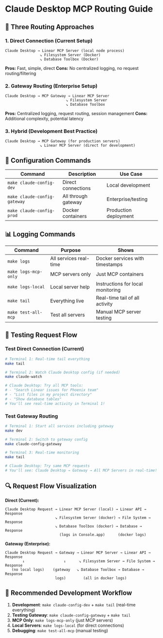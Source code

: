# Claude Desktop MCP Routing Guide

## 🔀 **Three Routing Approaches**

### 1. **Direct Connection** (Current Setup)

```
Claude Desktop → Linear MCP Server (local node process)
                ↘ Filesystem Server (Docker)
                ↘ Database Toolbox (Docker)
```

**Pros:** Fast, simple, direct
**Cons:** No centralized logging, no request routing/filtering

### 2. **Gateway Routing** (Enterprise Setup)

```
Claude Desktop → MCP Gateway → Linear MCP Server
                            ↘ Filesystem Server
                            ↘ Database Toolbox
```

**Pros:** Centralized logging, request routing, session management
**Cons:** Additional complexity, potential latency

### 3. **Hybrid** (Development Best Practice)

```
Claude Desktop → MCP Gateway (for production servers)
                ↘ Linear MCP Server (direct for development)
```

## 🔧 **Configuration Commands**

| Command                      | Description         | Use Case              |
| ---------------------------- | ------------------- | --------------------- |
| `make claude-config-dev`     | Direct connections  | Local development     |
| `make claude-config-gateway` | All through gateway | Enterprise/testing    |
| `make claude-config-prod`    | Docker containers   | Production deployment |

## 📊 **Logging Commands**

| Command              | Purpose                | Shows                             |
| -------------------- | ---------------------- | --------------------------------- |
| `make logs`          | All services real-time | Docker services with timestamps   |
| `make logs-mcp-only` | MCP servers only       | Just MCP containers               |
| `make logs-local`    | Local server help      | Instructions for local monitoring |
| `make tail`          | Everything live        | Real-time tail of all activity    |
| `make test-all-mcp`  | Test all servers       | Manual MCP server testing         |

## 🧪 **Testing Request Flow**

### Test Direct Connection (Current)

```bash
# Terminal 1: Real-time tail everything
make tail

# Terminal 2: Watch Claude Desktop config (if needed)
make claude-watch

# Claude Desktop: Try all MCP tools:
# - "Search Linear issues for Phoenix team"
# - "List files in my project directory"
# - "Show database tables"
# You'll see real-time activity in Terminal 1!
```

### Test Gateway Routing

```bash
# Terminal 1: Start all services including gateway
make dev

# Terminal 2: Switch to gateway config
make claude-config-gateway

# Terminal 3: Real-time monitoring
make tail

# Claude Desktop: Try same MCP requests
# You'll see: Claude Desktop → Gateway → All MCP Servers in real-time!
```

## 🔍 **Request Flow Visualization**

**Direct (Current):**

```
Claude Desktop Request → Linear MCP Server (local) → Linear API → Response
                       ↘ Filesystem Server (docker) → File System → Response
                       ↘ Database Toolbox (docker) → Database → Response
                         (logs in Console.app)      (docker logs)
```

**Gateway (Enterprise):**

```
Claude Desktop Request → Gateway → Linear MCP Server → Linear API → Response
        ↓                  ↓      ↘ Filesystem Server → File System → Response
   (no local logs)    (gateway   ↘ Database Toolbox → Database → Response
                       logs)        (all in docker logs)
```

## 🚀 **Recommended Development Workflow**

1. **Development**: `make claude-config-dev` + `make tail` (real-time everything)
2. **Testing Gateway**: `make claude-config-gateway` + `make tail`
3. **MCP Only**: `make logs-mcp-only` (just MCP servers)
4. **Local Servers**: `make logs-local` (for direct connections)
5. **Debugging**: `make test-all-mcp` (manual testing)
